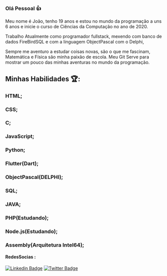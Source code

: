 ### Olá Pessoal 👍

Meu nome é João, tenho 19 anos e estou no mundo da programação a uns 6 anos e inicie o curso de Ciências da Computação no ano de 2020.

Trabalho Atualmente como programador fullstack, mexendo com banco de dados FireBirdSQL e com a linguagem ObjectPascal com o Delphi,

Sempre me aventuro a estudar coisas novas, são o que me fascinam, Matemática e Física são minha paixão de escola.
Meu Git Serve para mostrar um pouco das minhas aventuras no mundo da programação.

## Minhas Habilidades 🏆:

 <p><h3>HTML;</h3>
 <p><h3>CSS;</h3>
 <p><h3>C;</h3>
 <p><h3>JavaScript;</h3>
 <p><h3>Python;</h3>
 <p><h3>Flutter(Dart);</h3>
 <p><h3>ObjectPascal(DELPHI);</h3>
 <p><h3>SQL;</h3>
 <p><h3>JAVA;</h3>
 <p><h3>PHP(Estudando);</h3>
 <p><h3>Node.js(Estudando);</h3>
 <p><h3>Assembly(Arquitetura Intel64);</h3>
 
<h4> RedesSocias :</h4>

[![Linkedin Badge](https://img.shields.io/badge/-LinkedIn-blue?style=flat-square&logo=Linkedin&logoColor=white&link=https://www.linkedin.com/in/jvrs2812//)](https://www.linkedin.com/in/jvrs2812)
[![Twitter Badge](https://img.shields.io/badge/-Twitter-1ca0f1?style=flat-square&labelColor=1ca0f1&logo=twitter&logoColor=white&link=https://twitter.com/jvrs2812)](https://twitter.com/jvrs2812)
